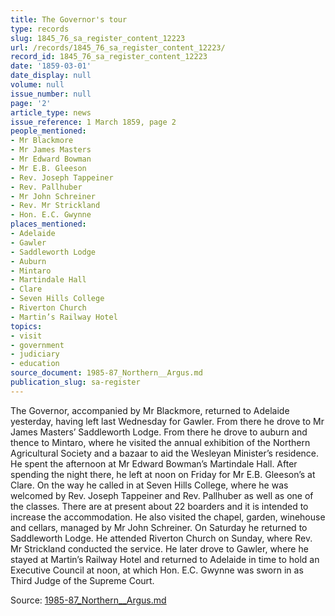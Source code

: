 ```yaml
---
title: The Governor's tour
type: records
slug: 1845_76_sa_register_content_12223
url: /records/1845_76_sa_register_content_12223/
record_id: 1845_76_sa_register_content_12223
date: '1859-03-01'
date_display: null
volume: null
issue_number: null
page: '2'
article_type: news
issue_reference: 1 March 1859, page 2
people_mentioned:
- Mr Blackmore
- Mr James Masters
- Mr Edward Bowman
- Mr E.B. Gleeson
- Rev. Joseph Tappeiner
- Rev. Pallhuber
- Mr John Schreiner
- Rev. Mr Strickland
- Hon. E.C. Gwynne
places_mentioned:
- Adelaide
- Gawler
- Saddleworth Lodge
- Auburn
- Mintaro
- Martindale Hall
- Clare
- Seven Hills College
- Riverton Church
- Martin’s Railway Hotel
topics:
- visit
- government
- judiciary
- education
source_document: 1985-87_Northern__Argus.md
publication_slug: sa-register
---
```


The Governor, accompanied by Mr Blackmore, returned to Adelaide yesterday, having left last Wednesday for Gawler.  From there he drove to Mr James Masters’ Saddleworth Lodge.  From there he drove to auburn and thence to Mintaro, where he visited the annual exhibition of the Northern Agricultural Society and a bazaar to aid the Wesleyan Minister’s residence.  He spent the afternoon at Mr Edward Bowman’s Martindale Hall.  After spending the night there, he left at noon on Friday for Mr E.B. Gleeson’s at Clare.  On the way he called in at Seven Hills College, where he was welcomed by Rev. Joseph Tappeiner and Rev. Pallhuber as well as one of the classes.  There are at present about 22 boarders and it is intended to increase the accommodation.  He also visited the chapel, garden, winehouse and cellars, managed by Mr John Schreiner.  On Saturday he returned to Saddleworth Lodge.  He attended Riverton Church on Sunday, where Rev. Mr Strickland conducted the service.  He later drove to Gawler, where he stayed at Martin’s Railway Hotel and returned to Adelaide in time to hold an Executive Council at noon, at which Hon. E.C. Gwynne was sworn in as Third Judge of the Supreme Court.

Source: [1985-87_Northern__Argus.md](/downloads/markdown/1985-87_Northern__Argus.md)
